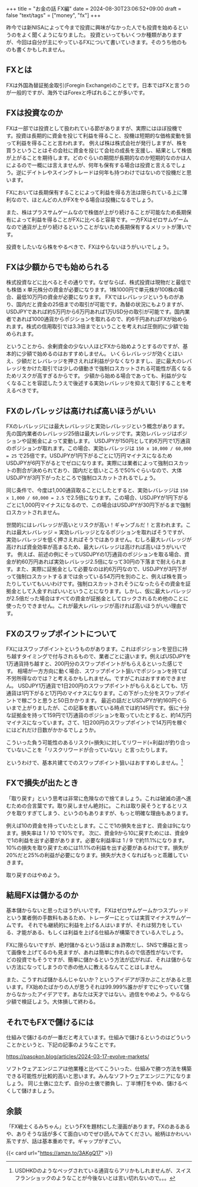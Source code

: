 +++
title = "お金の話 FX編"
date = 2024-08-30T23:06:52+09:00
draft = false
"text/tags" = ["money", "fx"]
+++

昨今では新NISAによって今まで投資に興味がなかった人でも投資を始めるというのをよく聞くようになりました。
投資といってもいくつか種類がありますが、今回は自分が主にやっているFXについて書いていきます。そのうち他のものも書くかもしれません。

## FXとは

FXは外国為替証拠金取引(Foregin Exchange)のことです。日本ではFXと言うのが一般的ですが、海外ではForexと呼ばれることが多いです。

## FXは投資なのか

FXは一部では投資として扱われている節がありますが、実際にはほぼ投機です。投資は長期的に資金を投じて利益を得ること、投機は短期的な価格変動を狙って利益を得ることと言われます。
例えば株は株式会社が発行しますが、株を買うということはその会社に資金を投じて会社の成長を支援し、結果として株価が上がることを期待します。どのぐらいの期間が長期的なのか短期的なのかは人によるので一概には言えませんが、何年も保有する場合は投資と言えるでしょう。逆にデイトレやスイングトレードは何年も持つわけではないので投機だと思います。

FXにおいては長期保有することによって利益を得る方法は限られている上に薄利なので、ほとんどの人がFXをやる場合は投機になるでしょう。

また、株はプラスサムゲームなので株価が上がり続けることが可能なため長期保有によって利益を得ることがFXに比べると容易です。一方FXはゼロサムゲームなので通貨が上がり続けるということがないため長期保有するメリットが薄いです。

投資をしたいなら株をやるべきで、FXはやらないほうがいいでしょう。

## FXは少額からでも始められる

株式投資などに比べるとその通りです。なぜならば、株式投資は現物だと最低でも株価 x 単元株分の資金が必要になります。1株1000円で単元株が100株の場合、最低10万円の資金が必要になります。
FXではレバレッジというものがあり、国内だと資金の25倍までの取引が可能です。為替の状況にもよりますが、USDJPYであれば約5万円から6万円あれば1万USD分の取引が可能です。国内業者であれば1000通貨からポジションを取れるので、約6千円あればFXが始められます。株式の信用取引では3.3倍までということを考えれば圧倒的に少額で始められます。

ということから、余剰資金の少ない人ほどFXから始めようとするのですが、基本的に少額で始めるのはおすすめしません。
いくらレバレッジが効くとはいえ、少額だとレバレッジを押さえれば利益が少なくなりますし、逆に最大のレバレッジをかけた取引では少しの値動きで強制ロスカットされる可能性が高くなるためリスクが高すぎるからです。
少額から始める場合であっても、利益が少なくなることを容認したうえで後述する実効レバレッジを抑えて取引することを考えるべきです。

## FXのレバレッジは高ければ高いほうがいい

FXのレバレッジには最大レバレッジと実効レバレッジという概念があります。先の国内業者のレバレッジ25倍は最大レバレッジです。実効レバレッジはポジションや証拠金によって変動します。
USDJPYが150円として約6万円で1万通貨のポジションが取れます。この場合、実効レバレッジは `150 x 10,000 / 60,000 = 25` で25倍です。USDJPYが1円下がるごとに1万円マイナスになるためUSDJPYが6円下がるとでゼロになります。実際には業者によって強制ロスカットの割合が決められており、国内だと低いところで50%ぐらいなので、大体USDJPYが3円下がったところで強制ロスカットされるでしょう。

同じ条件で、今度は1,000通貨取ることにしたとすると、実効レバレッジは `150 x 1,000 / 60,000 = 2.5` で2.5倍になります。この場合、USDJPYが1円下がるごとに1,000円マイナスになるので、この場合はUSDJPYが30円下がるまで強制ロスカットされません。

世間的にはレバレッジが高いとリスクが高い！ギャンブルだ！と言われます。これは最大レバレッジ = 実効レバレッジとなるポジションを取ればそうですが、実効レバレッジを低く押さえればそうではありません。むしろ最大レバレッジが高ければ資金効率が高まるため、最大レバレッジは高ければ高いほうがいいです。
例えば、前述の例にそってUSDJPYの1万通貨のポジションを取る場合、資金が約60万円あれば実効レバレッジ2.5倍になって30円の下落まで耐えられます。また、実際に証拠金として必要なのは約6万円なので、USDJPYが3円下がって強制ロスカットするまでは余っている54万円を別のこと、例えば株を買ったりしていてもいいわけです。強制ロスカットされそうになったらその資金を証拠金として入金すればいいということになります。しかし、仮に最大レバレッジが2.5倍だった場合はすべての資金が証拠金としてロックされるため他のことに使ったりできません。これが最大レバレッジが高ければ高いほうがいい理由です。

## FXのスワップポイントについて

FXにはスワップポイントというものがあります。これはポジションを翌日に持ち越すタイミングで付与されるもので、業者ごとに違います。例えばUSDJPYを1万通貨持ち越すと、200円分のスワップポイントがもらえるといった感じです。
相場が一方方向に動く場合、スワップポイント狙いでポジションを持てば不労所得なのでは？と考えるかもしれません。ですがこれはおすすめできません。
USDJPY1万通貨で1日200円のスワップポイントがもらえるとしても、1万通貨は1円下がると1万円のマイナスになります。この下がった分をスワップポイントで稼ごうと思うと50日かかります。
最近の話だとUSDJPYが約160円ぐらいまで上がりましたが、この記事を書いている時点では約145円です。仮に十分な証拠金を持って159円で1万通貨のポジションを取っていたとすると、約14万円マイナスになっています。さて、1日200円のスワップポイントで14万円を稼ぐにはどれだけ日数がかかるでしょうか。

こういった負う可能性のあるリスク(=損失)に対してリワード(=利益)が釣り合っていないことを「リスクリワードが合っていない」と言ったりします。

というわけで、基本片建てでのスワップポイント狙いはおすすめしません。[^1]

## FXで損失が出たとき

「取り戻す」という思考は非常に危険なので捨てましょう。これは破滅の道へ進むための合言葉です。取り戻しません絶対に。
これは取り戻そうとするとリスクを取りすぎてしまう、というのもありますが、もっと明確な理由もあります。

例えば10の資金を持っていたとします。ここで1の損失を出すと、資金は9になります。損失率は 1 / 10 で10%です。
次に、資金9から10に戻すためには、資金9で1の利益を出す必要があります。必要な利益率は 1 / 9 で約11.1%になります。10%の損失を取り戻すためには11.1%の利益を出す必要があるわけです。損失が20%だと25%の利益が必要になります。損失が大きくなればもっと乖離していきます。

取り戻すのはやめよう。

## 結局FXは儲かるのか

基本儲からないと思ったほうがいいです。
FXはゼロサムゲームかつスプレッドという業者側の手数料もあるため、トレーダーにとっては実質マイナスサムゲームです。
それでも継続的に利益を上げる人はいますが、それは努力をしている、才能がある、もしくは利益を上げる仕組みが構築できている人でしょう。

FXに限らないですが、絶対儲かるという話はまぁ詐欺だし、SNSで爆益と言って画像を上げてるのも見ますが、あれは簡単に作れるので信憑性がないです。
どの投資でもそうですが、簡単に儲かるという方法が広がれば、それは儲からない方法になってしまうので赤の他人に教えるなんてことはしません。

また、こうすれば儲かるんじゃないか？というアイデアが浮かぶことがあると思います。FX始めたばかりの人が思うそれは99.999%誰かがすでにやっていて儲からなかったアイデアです。あなたは天才ではない。過信をやめよう。やるなら少額で検証しよう。大体損して終わる。

## それでもFXで儲けるには

仕組みで儲けるのが一番だと考えています。仕組みで儲けるというのはどういうことかというと、下記の記事のようなことです。

https://pasokon.blog/articles/2024-03-17-evolve-markets/

ソフトウェアエンジニアは他業種と比べてこういった、仕組みで勝つ方法を構築できる可能性が比較的高いと思います。みんなソフトウェアエンジニアになりましょう。
同じ土俵に立たず、自分の土俵で勝負し、丁半博打をやめ、儲けるべくして儲けましょう。

## 余談

「FX戦士くるみちゃん」というFXを題材にした漫画があります。FXのあるあるや、ありそうな話が多くて面白いのでぜひ読んでみてください。絵柄はかわいい系ですが、話は基本重めです。ギャップがすごい。

{{< card url="https://amzn.to/3AKgQ17" >}}

[^1]: USDHKDのようなペッグされている通貨ならアリかもしれませんが、スイスフランショックのようなことが今後ないとは言い切れないので。。。

